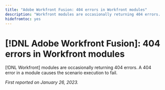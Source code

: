 ```yaml
---
title: "Adobe Workfront Fusion: 404 errors in Workfront modules"
description: "Workfront modules are occasionally returning 404 errors. A 404 error in a module causes the scenario execution to fail."
hidefromtoc: yes
---
```


# [!DNL Adobe Workfront Fusion]: 404 errors in Workfront modules

[!DNL Workfront] modules are occasionally returning 404 errors. A 404 error in a module causes the scenario execution to fail.

_First reported on January 26, 2023._

